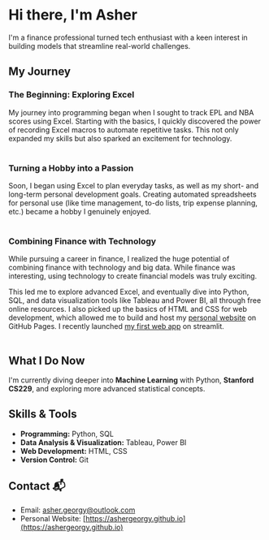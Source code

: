 # Hi there, I'm Asher 

I'm a finance professional turned tech enthusiast with a keen interest in building models that streamline real-world challenges.

## My Journey 

### The Beginning: Exploring Excel 

My journey into programming began when I sought to track EPL and NBA scores using Excel. Starting with the basics, I quickly discovered the power of recording Excel macros to automate repetitive tasks. This not only expanded my skills but also sparked an excitement for technology. <br><br>

### Turning a Hobby into a Passion 

Soon, I began using Excel to plan everyday tasks, as well as my short- and long-term personal development goals. Creating automated spreadsheets for personal use (like time management, to-do lists, trip expense planning, etc.) became a hobby I genuinely enjoyed. <br><br>

### Combining Finance with Technology  

While pursuing a career in finance, I realized the huge potential of combining finance with technology and big data. While finance was interesting, using technology to create financial models was truly exciting. <br>

This led me to explore advanced Excel, and eventually dive into Python, SQL, and data visualization tools like Tableau and Power BI, all through free online resources. I also picked up the basics of HTML and CSS for web development, which allowed me to build and host my [personal website](https://ashergeorgy.github.io) on GitHub Pages. I recently launched [my first web app](https://optimize-this-portfolio.streamlit.app/)  on streamlit.<br><br>

## What I Do Now  

I'm currently diving deeper into **Machine Learning** with Python, **Stanford CS229**, and exploring more advanced statistical concepts.   

## Skills & Tools  

- **Programming:** Python, SQL
- **Data Analysis & Visualization:** Tableau, Power BI
- **Web Development:** HTML, CSS
- **Version Control:** Git

## Contact 📬 

- Email: [asher.georgy@outlook.com](mailto:asher.georgy@outlook.com) 
- Personal Website: [https://ashergeorgy.github.io](https://ashergeorgy.github.io)
